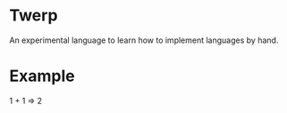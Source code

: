 Twerp
=====

An experimental language to learn how to implement languages by hand.

Example
=======

1 + 1
=> 2